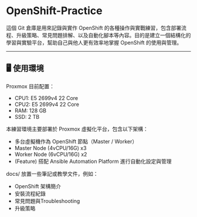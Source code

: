 
# OpenShift-Practice

這個 Git 倉庫是用來記錄與實作 OpenShift 的各種操作與實戰練習，包含部署流程、升級策略、常見問題排解、以及自動化腳本等內容。目的是建立一個結構化的學習與實驗平台，幫助自己與他人更有效率地掌握 OpenShift 的使用與管理。

---

## 🖥️ 使用環境

Proxmox 目前配置：
- CPU1: E5 2699v4 22 Core
- CPU2: E5 2699v4 22 Core
- RAM: 128 GB
- SSD: 2 TB

本練習環境主要部署於 Proxmox 虛擬化平台，包含以下架構：

- 多台虛擬機作為 OpenShift 節點（Master / Worker）
- Master Node (4vCPU/16G) x3
- Worker Node (6vCPU/16G) x2
- (Feature) 搭配 Ansible Automation Platform 進行自動化設定與管理

docs/ 放置一些筆記或教學文件，例如：
- OpenShift 架構簡介
- 安裝流程紀錄
- 常見問題與Troubleshooting
- 升級策略
